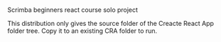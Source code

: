 # 
Scrimba beginners react course solo project

This distribution only gives the source folder of the Creacte React App folder tree. Copy it to an existing CRA folder to run.

